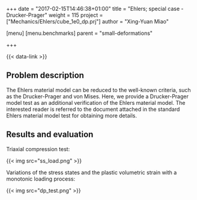 +++
date = "2017-02-15T14:46:38+01:00"
title = "Ehlers; special case - Drucker-Prager"
weight = 115
project = ["Mechanics/Ehlers/cube_1e0_dp.prj"]
author = "Xing-Yuan Miao"

[menu]
  [menu.benchmarks]
    parent = "small-deformations"

+++

{{< data-link >}}

## Problem description

The Ehlers material model can be reduced to the well-known criteria, such as the Drucker-Prager and von Mises. Here, we provide a Drucker-Prager model test as an additional verification of the Ehlers material model. The interested reader is referred to the document attached in the standard Ehlers material model test for obtaining more details.

## Results and evaluation

Triaxial compression test:

{{< img src="ss_load.png" >}}

Variations of the stress states and the plastic volumetric strain with a monotonic loading process:

{{< img src="dp_test.png" >}}

